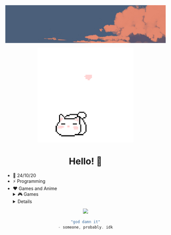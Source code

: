 <img align="center" src="./img/banner.png">
<p align="center">
  <img src="./img/cat2.gif" alt="cat" width="300">
</p>
<div align="center">

# Hello! 👋

</div>

<p align="center">

* 📆 24/10/20
* ⚡ Programming
* ❤️ Games and Anime 
   <details><summary>🎮 Games</summary>
    <ul>
      <li><a href="https://www.minecraft.net/en-us"> Minecraft</li>
    </ul>
    </details>
      <details><summary>📺 Anime</summary>
    <ul>
      <li><a href="https://anilist.co/anime/113415/Jujutsu-Kaisen/"> JuJutsu Kaisen</li>
      <li><a href="https://anilist.co/anime/21087/One-Punch-Man/"> One Punch Man </li>
      <li><a href="https://anilist.co/anime/7791/KON-Season-2/"> K-ON!!</li>
    </ul>
    </details>

<p align="center">
  <img src="https://skillicons.dev/icons?i=python,html,css,nix,linux,arch,docker,neovim&perline=8"/>
</p>


<div align="center">

```scala
"god damn it"
- someone, probably. idk
